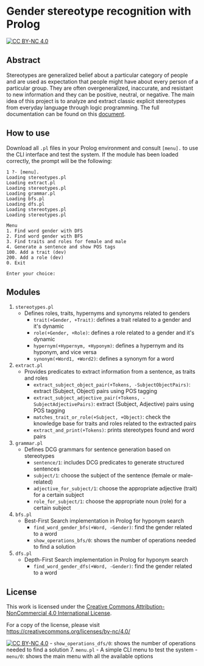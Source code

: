 # Gender stereotype recognition with Prolog

[![CC BY-NC 4.0][cc-by-nc-shield]][cc-by-nc]

[cc-by-nc]: https://creativecommons.org/licenses/by-nc/4.0/
[cc-by-nc-image]: https://licensebuttons.net/l/by-nc/4.0/88x31.png
[cc-by-nc-shield]: https://img.shields.io/badge/License-CC%20BY--NC%204.0-lightgrey.svg

## Abstract

Stereotypes are generalized belief about a particular category of people and are used as expectation that people might have about every person of a particular group. They are often overgeneralized, inaccurate, and resistant to new information and they can be positive, neutral, or negative. The main idea of this project is to analyze and extract classic explicit stereotypes from everyday language through logic programming. The full documentation can be found on this [document](https://github.com/burraco135/stereotype-analysis-with-prolog/blob/master/Stereotype_analysis_with_Prolog.pdf).

## How to use

Download all `.pl` files in your Prolog environment and consult `[menu].` to use the CLI interface and test the system. If the module has been loaded correctly, the prompt will be the following:

```
1 ?- [menu].
Loading stereotypes.pl
Loading extract.pl
Loading stereotypes.pl
Loading grammar.pl
Loading bfs.pl
Loading dfs.pl
Loading stereotypes.pl
Loading stereotypes.pl

Menu
1. Find word gender with DFS
2. Find word gender with BFS
3. Find traits and roles for female and male
4. Generate a sentence and show POS tags
100. Add a trait (dev)
200. Add a role (dev)
0. Exit

Enter your choice:
```

## Modules

1. `stereotypes.pl`
    - Defines roles, traits, hypernyms and synonyms related to genders
        - `trait(+Gender, +Trait)`: defines a trait related to a gender and it's dynamic
        - `role(+Gender, +Role)`: defines a role related to a gender and it's dynamic
        - `hypernym(+Hypernym, +Hyponym)`: defines a hypernym and its hyponym, and vice versa
        - `synonym(+Word1, +Word2)`: defines a synonym for a word
3. `extract.pl`
    - Provides predicates to extract information from a sentence, as traits and roles
        - `extract_subject_object_pair(+Tokens, -SubjectObjectPairs)`: extract (Subject, Object) pairs using POS tagging
        - `extract_subject_adjective_pair(+Tokens, -SubjectAdjectivePairs)`: extract (Subject, Adjective) pairs using POS tagging
        - `matches_trait_or_role(+Subject, +Object)`: check the knowledge base for traits and roles related to the extracted pairs
        - `extract_and_print(+Tokens)`: prints stereotypes found and word pairs
4. `grammar.pl`
    - Defines DCG grammars for sentence generation based on stereotypes
        - `sentence/1`: includes DCG predicates to generate structured sentences
        - `subject/1`: choose the subject of the sentence (female or male-related)
        - `adjective_for_subject/1`: choose the appropriate adjective (trait) for a certain subject
        - `role_for_subject/1`: choose the appropriate noun (role) for a certain subject
5. `bfs.pl`
    - Best-First Search implementation in Prolog for hyponym search
        - `find_word_gender_bfs(+Word, -Gender)`: find the gender related to a word
        - `show_operations_bfs/0`: shows the number of operations needed to find a solution
6. `dfs.pl`
    - Depth-First Search implementation in Prolog for hyponym search
        - `find_word_gender_dfs(+Word, -Gender)`: find the gender related to a word

## License

This work is licensed under the [Creative Commons Attribution-NonCommercial 4.0 International License][cc-by-nc].

For a copy of the license, please visit https://creativecommons.org/licenses/by-nc/4.0/

[![CC BY-NC 4.0][cc-by-nc-image]][cc-by-nc]
        - `show_operations_dfs/0`: shows the number of operations needed to find a solution
7. `menu.pl`
    - A simple CLI menu to test the system
        - `menu/0`: shows the main menu with all the available options
